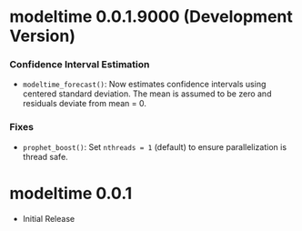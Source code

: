 
# modeltime 0.0.1.9000 (Development Version)

### Confidence Interval Estimation

- `modeltime_forecast()`: Now estimates confidence intervals using centered standard deviation. The mean is assumed to be zero and residuals deviate from mean = 0. 

### Fixes

- `prophet_boost()`: Set `nthreads = 1` (default) to ensure parallelization is thread safe. 

# modeltime 0.0.1

* Initial Release

